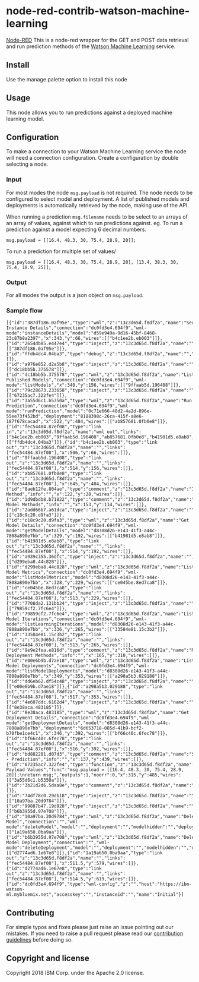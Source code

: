 # node-red-contrib-watson-machine-learning

[Node-RED](http://nodered.org) This is a node-red wrapper for the GET and POST data retrieval and run prediction methods of the [Watson Machine Learning](http://watson-ml-api.mybluemix.net) service.

## Install
Use the manage palette option to install this node

## Usage
This node allows you to run predictions against a deployed
machine learning model.

## Configuration
To make a connection to your Watson Machine Learning service the node will need a connection configuration. Create a configuration by double selecting a node.

### Input
For most modes the node `msg.payload` is not required. The node needs to be configured
to select model and deployment. A list of published models and deployments is
automatically retrieved by the node, making use of the API.

When running a prediction `msg.filename` needs to be select to an arrays of
an array of values, against which to run predictions against.
eg. To run a prediction against a model expecting 6 decimal numbers.
````
msg.payload = [[16.4, 48.3, 30, 75.4, 28.9, 20]];
````
To run a prediction for multiple set of values/
````
msg.payload = [[16.4, 48.3, 30, 75.4, 28.9, 20], [13.4, 38.3, 30, 75.4, 18.9, 25]];
````

### Output
For all modes
the output is a json object on `msg.payload`.

### Sample flow
````
[{"id":"387df186.0af95e","type":"wml","z":"13c3d65d.f8df2a","name":"Service Instance Details","connection":"dc0fd3e4.694f9","wml-mode":"instanceDetails","model":"d59e949a-9d16-45bf-8468-23c87b8a2397","x":343,"y":66,"wires":[["b4c1ee2b.eb003"]]},{"id":"2654db85.e447e4","type":"inject","z":"13c3d65d.f8df2a","name":"","topic":"","payload":"","payloadType":"date","repeat":"","crontab":"","once":false,"x":128,"y":66,"wires":[["387df186.0af95e"]]},{"id":"ffdb4dc4.04ba3","type":"debug","z":"13c3d65d.f8df2a","name":"","active":true,"console":"false","complete":"true","x":925,"y":356,"wires":[]},{"id":"a976e852.d2a5b8","type":"inject","z":"13c3d65d.f8df2a","name":"","topic":"","payload":"","payloadType":"date","repeat":"","crontab":"","once":false,"x":128,"y":156,"wires":[["dc18bb5b.375578"]]},{"id":"dc18bb5b.375578","type":"wml","z":"13c3d65d.f8df2a","name":"List Published Models","connection":"dc0fd3e4.694f9","wml-mode":"listModels","x":340,"y":156,"wires":[["9ffaab5d.196408"]]},{"id":"79c28673.233658","type":"inject","z":"13c3d65d.f8df2a","name":"","topic":"","payload":"","payloadType":"date","repeat":"","crontab":"","once":false,"x":129,"y":485,"wires":[["67235ac7.322fe4"]]},{"id":"3a55d6c1.b5350a","type":"wml","z":"13c3d65d.f8df2a","name":"Run Prediction","connection":"dc0fd3e4.694f9","wml-mode":"runPrediction","model":"0c71e666-48d2-4a2d-896e-55ee73f452bd","deployment":"8188398c-26ca-415f-a8e6-187f678cacad","x":522,"y":484,"wires":[["ab857681.0fb0e8"]]},{"id":"fec54484.87ef08","type":"link in","z":"13c3d65d.f8df2a","name":"wml out","links":["b4c1ee2b.eb003","9ffaab5d.196408","ab857681.0fb0e8","b41981d5.e8ab8","ce045be.8ed7ca8","33584e81.15c3b2","a298a5b3.029188","bf66c40c.6fec78","1a19a650.0ba9aa","d2774ad6.1e67e8"],"x":770,"y":355,"wires":[["ffdb4dc4.04ba3"]]},{"id":"b4c1ee2b.eb003","type":"link out","z":"13c3d65d.f8df2a","name":"","links":["fec54484.87ef08"],"x":506,"y":66,"wires":[]},{"id":"9ffaab5d.196408","type":"link out","z":"13c3d65d.f8df2a","name":"","links":["fec54484.87ef08"],"x":514,"y":156,"wires":[]},{"id":"ab857681.0fb0e8","type":"link out","z":"13c3d65d.f8df2a","name":"","links":["fec54484.87ef08"],"x":645,"y":484,"wires":[]},{"id":"8aeb12fe.804ae","type":"comment","z":"13c3d65d.f8df2a","name":"Instance Method","info":"","x":122,"y":28,"wires":[]},{"id":"1d9dbdb8.b71822","type":"comment","z":"13c3d65d.f8df2a","name":"Published Model Methods","info":"","x":153,"y":114,"wires":[]},{"id":"2add66b7.a61dca","type":"inject","z":"13c3d65d.f8df2a","name":"","topic":"","payload":"","payloadType":"date","repeat":"","crontab":"","once":false,"x":130,"y":192,"wires":[["c18c9c20.d9fa3"]]},{"id":"c18c9c20.d9fa3","type":"wml","z":"13c3d65d.f8df2a","name":"Get Model Details","connection":"dc0fd3e4.694f9","wml-mode":"getModelDetails","model":"d8308d26-e143-41f3-a44c-7808a890e7bb","x":329,"y":192,"wires":[["b41981d5.e8ab8"]]},{"id":"b41981d5.e8ab8","type":"link out","z":"13c3d65d.f8df2a","name":"","links":["fec54484.87ef08"],"x":514,"y":192,"wires":[]},{"id":"a939c355.36dfc","type":"inject","z":"13c3d65d.f8df2a","name":"","topic":"","payload":"","payloadType":"date","repeat":"","crontab":"","once":false,"x":131,"y":229,"wires":[["d299eba8.44c828"]]},{"id":"d299eba8.44c828","type":"wml","z":"13c3d65d.f8df2a","name":"List Model Metrics","connection":"dc0fd3e4.694f9","wml-mode":"listModelMetrics","model":"d8308d26-e143-41f3-a44c-7808a890e7bb","x":328,"y":229,"wires":[["ce045be.8ed7ca8"]]},{"id":"ce045be.8ed7ca8","type":"link out","z":"13c3d65d.f8df2a","name":"","links":["fec54484.87ef08"],"x":513,"y":229,"wires":[]},{"id":"7708da2.131bb24","type":"inject","z":"13c3d65d.f8df2a","name":"","topic":"","payload":"","payloadType":"date","repeat":"","crontab":"","once":false,"x":130,"y":265,"wires":[["79859cf2.7fc6e4"]]},{"id":"79859cf2.7fc6e4","type":"wml","z":"13c3d65d.f8df2a","name":"List Model Iterations","connection":"dc0fd3e4.694f9","wml-mode":"listLearningIterations","model":"d8308d26-e143-41f3-a44c-7808a890e7bb","x":336,"y":265,"wires":[["33584e81.15c3b2"]]},{"id":"33584e81.15c3b2","type":"link out","z":"13c3d65d.f8df2a","name":"","links":["fec54484.87ef08"],"x":513,"y":265,"wires":[]},{"id":"9e9e2fea.e816d","type":"comment","z":"13c3d65d.f8df2a","name":"Model Deployment Methods","info":"","x":165,"y":310,"wires":[]},{"id":"e00e6b9b.d7ae18","type":"wml","z":"13c3d65d.f8df2a","name":"List Model Deployments","connection":"dc0fd3e4.694f9","wml-mode":"listModelDeployments","model":"d8308d26-e143-41f3-a44c-7808a890e7bb","x":349,"y":353,"wires":[["a298a5b3.029188"]]},{"id":"dd6eb62.df54c48","type":"inject","z":"13c3d65d.f8df2a","name":"","topic":"","payload":"","payloadType":"date","repeat":"","crontab":"","once":false,"x":130,"y":353,"wires":[["e00e6b9b.d7ae18"]]},{"id":"a298a5b3.029188","type":"link out","z":"13c3d65d.f8df2a","name":"","links":["fec54484.87ef08"],"x":517,"y":353,"wires":[]},{"id":"4e607ddc.6162d4","type":"inject","z":"13c3d65d.f8df2a","name":"","topic":"","payload":"","payloadType":"date","repeat":"","crontab":"","once":false,"x":130,"y":392,"wires":[["8e38aca.483185"]]},{"id":"8e38aca.483185","type":"wml","z":"13c3d65d.f8df2a","name":"Get Deployment Details","connection":"dc0fd3e4.694f9","wml-mode":"getDeploymentDetails","model":"d8308d26-e143-41f3-a44c-7808a890e7bb","deployment":"6d653718-085d-41b9-bcf2-b70fbe1ce4c1","x":346,"y":392,"wires":[["bf66c40c.6fec78"]]},{"id":"bf66c40c.6fec78","type":"link out","z":"13c3d65d.f8df2a","name":"","links":["fec54484.87ef08"],"x":516,"y":392,"wires":[]},{"id":"bd882201.d07d3","type":"comment","z":"13c3d65d.f8df2a","name":"Scoring - Prediction","info":"","x":137,"y":439,"wires":[]},{"id":"67235ac7.322fe4","type":"function","z":"13c3d65d.f8df2a","name":"Build Payload Values","func":"msg.payload = [[16.4, 48.3, 30, 75.4, 28.9, 20]];\nreturn msg;","outputs":1,"noerr":0,"x":315,"y":485,"wires":[["3a55d6c1.b5350a"]]},{"id":"3b21d2d6.5daa8e","type":"comment","z":"13c3d65d.f8df2a","name":"Delete","info":"","x":95.5,"y":538,"wires":[]},{"id":"74df78c0.29db18","type":"inject","z":"13c3d65d.f8df2a","name":"","topic":"","payload":"","payloadType":"date","repeat":"","crontab":"","once":false,"x":129,"y":580,"wires":[["10a97ba.20d9784"]]},{"id":"99887b47.19d928","type":"inject","z":"13c3d65d.f8df2a","name":"","topic":"","payload":"","payloadType":"date","repeat":"","crontab":"","once":false,"x":129,"y":619,"wires":[["b6b3955d.97e708"]]},{"id":"10a97ba.20d9784","type":"wml","z":"13c3d65d.f8df2a","name":"Delete Model","connection":"","wml-mode":"deleteModel","model":"","deployment":"","modelhidden":"","deploymenthidden":"","x":290.5,"y":580,"wires":[["1a19a650.0ba9aa"]]},{"id":"b6b3955d.97e708","type":"wml","z":"13c3d65d.f8df2a","name":"Delete Model Deployment","connection":"","wml-mode":"deleteDeployment","model":"","deployment":"","modelhidden":"","deploymenthidden":"","x":331.5,"y":619,"wires":[["d2774ad6.1e67e8"]]},{"id":"1a19a650.0ba9aa","type":"link out","z":"13c3d65d.f8df2a","name":"","links":["fec54484.87ef08"],"x":511.5,"y":579,"wires":[]},{"id":"d2774ad6.1e67e8","type":"link out","z":"13c3d65d.f8df2a","name":"","links":["fec54484.87ef08"],"x":514.5,"y":619,"wires":[]},{"id":"dc0fd3e4.694f9","type":"wml-config","z":"","host":"https://ibm-watson-ml.mybluemix.net","accesskey":"","instanceid":"","name":"Initial"}]
````

## Contributing
For simple typos and fixes please just raise an issue pointing out our mistakes. If you need to raise a pull request please read our [contribution guidelines](https://github.com/ibm-early-programs/node-red-contrib-watson-machine-learning/blob/master/CONTRIBUTING.md) before doing so.

## Copyright and license

Copyright 2018 IBM Corp. under the Apache 2.0 license.
